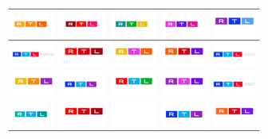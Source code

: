 | ![](https://raw.githubusercontent.com/RevGear/logo/master/International/RTL/RTL-4.png) | ![](https://raw.githubusercontent.com/RevGear/logo/master/International/RTL/RTL-5.png) | ![](https://raw.githubusercontent.com/RevGear/logo/master/International/RTL/RTL-7.png) | ![](https://raw.githubusercontent.com/RevGear/logo/master/International/RTL/RTL-8.png) | ![](https://raw.githubusercontent.com/RevGear/logo/master/International/RTL/RTL-Crime.png) | 
|:---:|:---:|:---:|:---:|:---:| 
| ![](https://raw.githubusercontent.com/RevGear/logo/master/International/RTL/RTL-Hessen.png) | ![](https://raw.githubusercontent.com/RevGear/logo/master/International/RTL/RTL-Letzebuerg.png) | ![](https://raw.githubusercontent.com/RevGear/logo/master/International/RTL/RTL-Living.png) | ![](https://raw.githubusercontent.com/RevGear/logo/master/International/RTL/RTL-Lounge.png) | ![](https://raw.githubusercontent.com/RevGear/logo/master/International/RTL/RTL-Nord.png) | 
| ![](https://raw.githubusercontent.com/RevGear/logo/master/International/RTL/RTL-Passion.png) | ![](https://raw.githubusercontent.com/RevGear/logo/master/International/RTL/RTL-Plus.png) | ![](https://raw.githubusercontent.com/RevGear/logo/master/International/RTL/RTL-Telekids.png) | ![](https://raw.githubusercontent.com/RevGear/logo/master/International/RTL/RTL-Up.png) | ![](https://raw.githubusercontent.com/RevGear/logo/master/International/RTL/RTL-West.png) | 
| ![](https://raw.githubusercontent.com/RevGear/logo/master/International/RTL/RTL-Z.png) | ![](https://raw.githubusercontent.com/RevGear/logo/master/International/RTL/RTL-Zwee.png) | ![](https://raw.githubusercontent.com/RevGear/logo/master/International/RTL/RTL-Zwei.png) | ![](https://raw.githubusercontent.com/RevGear/logo/master/International/RTL/RTL.png) | ![](https://raw.githubusercontent.com/RevGear/logo/master/International/RTL/RTL_Super.png) | 
